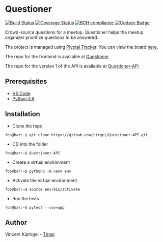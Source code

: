 # Questioner
[![Build Status](https://travis-ci.com/tirgei/Questioner-API-V2.svg?branch=develop)](https://travis-ci.com/tirgei/Questioner-API-V2)
[![Coverage Status](https://coveralls.io/repos/github/tirgei/Questioner-API-V2/badge.svg?branch=develop)](https://coveralls.io/github/tirgei/Questioner-API-V2?branch=develop)
[![BCH compliance](https://bettercodehub.com/edge/badge/tirgei/Questioner-API-V2?branch=develop)](https://bettercodehub.com/)
[![Codacy Badge](https://api.codacy.com/project/badge/Grade/6342675d6c534f9d93e194882c673f0c)](https://www.codacy.com/app/tirgei/Questioner-API-V2?utm_source=github.com&amp;utm_medium=referral&amp;utm_content=tirgei/Questioner-API-V2&amp;utm_campaign=Badge_Grade)

Crowd-source questions for a meetup. Questioner helps the meetup organizer prioritize questions to be answered.

The project is managed using [Pivotal Tracker](https://www.pivotaltracker.com). You can view the board [here](https://www.pivotaltracker.com/n/projects/2235446).

The repo for the frontend is available at [Questioner](https://github.com/tirgei/Questioner)

The repo for the version 1 of the API is available at [Questioner-API](https://github.com/tirgei/Questioner-API)

## Prerequisites

- [VS Code](https://code.visualstudio.com)
- [Python 3.6](https://www.python.org)

## Installation

- Clone the repo

```console
foo@bar:~$ git clone https://github.com/tirgei/Questioner-API.git
```

- CD into the folder

```console
foo@bar:~$ Questioner-API
```

- Create a virtual environment

```console
foo@bar:~$ python3 -m venv env
```

- Activate the virtual environment

```console
foo@bar:~$ source env/bin/activate
```

- Run the tests

```console
foo@bar:~$ pytest --cov=app
```

## Author

Vincent Kiptirgei - [Tirgei](https://tirgei.github.io)
